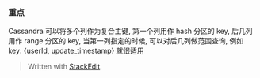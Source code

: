 ### 重点
Cassandra 可以将多个列作为复合主键, 第一个列用作 hash 分区的 key, 后几列用作 range 分区的 key, 当第一列指定的时候, 可以对后几列做范围查询, 例如 key: {userId, update_timestamp} 就很适用


> Written with [StackEdit](https://stackedit.io/).
<!--stackedit_data:
eyJoaXN0b3J5IjpbMTk1NjMyMTc3Nl19
-->